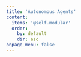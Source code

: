```yaml
---
title: 'Autonomous Agents'
content:
  items: '@self.modular'
  order:
    by: default
    dir: asc
onpage_menu: false
---
```


